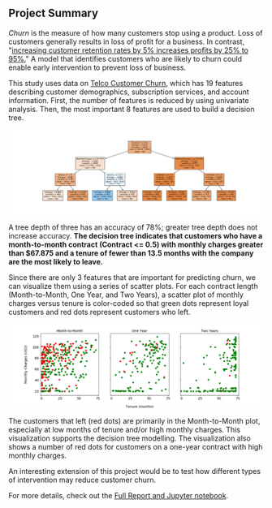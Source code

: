 ## Project Summary

*Churn* is the measure of how many customers stop using a product. Loss of customers generally results in loss of profit for a business. In contrast, "[increasing customer retention rates by 5% increases profits by 25% to 95%.](https://hbr.org/2014/10/the-value-of-keeping-the-right-customers)" A model that identifies customers who are likely to churn could enable early intervention to prevent loss of business. 

This study uses data on [Telco Customer Churn](https://www.kaggle.com/blastchar/telco-customer-churn), which has 19 features describing customer demographics, subscription services, and account information. First, the number of features is reduced by using univariate analysis. Then, the most important 8 features are used to build a decision tree. 

![Static png image for display](tree3.png)

A tree depth of three has an accuracy of 78%; greater tree depth does not increase accuracy. **The decision tree indicates that customers who have a month-to-month contract (Contract <= 0.5) with monthly charges greater than $67.875 and a tenure of fewer than 13.5 months with the company are the most likely to leave.**

Since there are only 3 features that are important for predicting churn, we can visualize them using a series of scatter plots. For each contract length (Month-to-Month, One Year, and Two Years), a scatter plot of monthly charges versus tenure is color-coded so that green dots represent loyal customers and red dots represent customers who left. 

![Static png image for display](2Dscatter.png)

The customers that left (red dots) are primarily in the Month-to-Month plot, especially at low months of tenure and/or high monthly charges. This visualization supports the decision tree modelling. The visualization also shows a number of red dots for customers on a one-year contract with high monthly charges. 

An interesting extension of this project would be to test how different types of intervention may reduce customer churn. 

For more details, check out the [Full Report and Jupyter notebook](https://github.com/MarielleSP/Churn-DecisionTree/blob/main/Churn-DecisionTree.ipynb).
